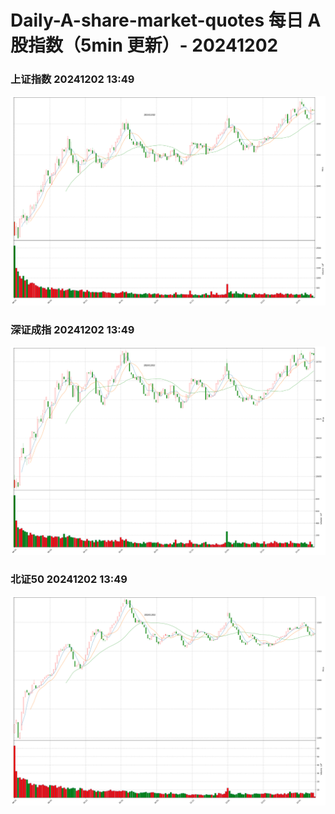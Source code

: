 
# Daily-A-share-market-quotes 每日 A 股指数（5min 更新）- 20241202

### 上证指数 20241202 13:49
![](./fig/2024/12/20241202-sh000001.png)

### 深证成指 20241202 13:49
![](./fig/2024/12/20241202-sz399001.png)

### 北证50 20241202 13:49
![](./fig/2024/12/20241202-bj899050.png)
